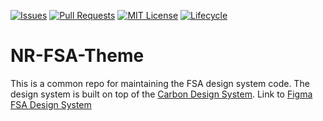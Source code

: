 <!-- Project Shields -->

[![Issues](https://img.shields.io/github/issues/bcgov/nr-fsa-theme)](/../../issues)
[![Pull Requests](https://img.shields.io/github/issues-pr/bcgov/nr-fsa-theme)](/../../pulls)
[![MIT License](https://img.shields.io/github/license/bcgov/nr-fsa-theme.svg)](/LICENSE)
[![Lifecycle](https://img.shields.io/badge/Lifecycle-Experimental-339999)](https://github.com/bcgov/repomountie/blob/master/doc/lifecycle-badges.md)

# **NR-FSA-Theme**

This is a common repo for maintaining the FSA design system code. The design system is built on top of the [Carbon Design System](https://carbondesignsystem.com). Link to [Figma FSA Design System](https://www.figma.com/file/KDXuYanyOsBCM5vpPmNvGf/FSA-Design-System?node-id=58-2763&t=Xj2VFLJE3BlUdkds-0)
